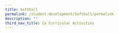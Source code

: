 ```yaml
---
title: Softball
permalink: /student-development/Softball/permalink
description: ""
third_nav_title: Co Curricular Activities
---
```

